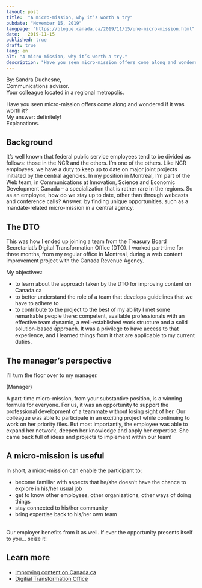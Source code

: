 ```yaml
---
layout: post
title:  "A micro-mission, why it’s worth a try"
pubdate: "November 15, 2019"
langpage: "https://blogue.canada.ca/2019/11/15/une-micro-mission.html"
date:   2019-11-15
published: true
draft: true
lang: en
alt: "A micro-mission, why it’s worth a try."
description: "Have you seen micro-mission offers come along and wondered if it was worth it?"
---
```


<style>
figcaption {
  font-size: 17px !important;
  line-height: 1.5;
  max-width: 80ch;
  padding-bottom: 10px;
  padding-top: 5px;
}

.success {
  color: green;
}

</style>

By: Sandra Duchesne,<br>
Communications advisor.<br>
Your colleague located in a regional metropolis.<br>

Have you seen micro-mission offers come along and wondered if it was worth it?<br>
My answer: definitely!<br>
Explanations.

## Background


It’s well known that federal public service employees tend to be divided as follows: those in the NCR and the others. I’m one of the others. Like NCR employees, we have a duty to keep up to date on major joint projects initiated by the central agencies.
In my position in Montreal, I’m part of the Web team, in Communications at Innovation, Science and Economic Development Canada – a specialization that is rather rare in the regions. So as an employee, how do we stay up to date, other than through webcasts and conference calls? Answer: by finding unique opportunities, such as a mandate-related micro-mission in a central agency.



## The DTO


This was how I ended up joining a team from the Treasury Board Secretariat’s Digital Transformation Office (DTO). I worked part-time for three months, from my regular office in Montreal, during a web content improvement project with the Canada Revenue Agency.

My objectives:
* to learn about the approach taken by the DTO for improving content on Canada.ca
* to better understand the role of a team that develops guidelines that we have to adhere to
* to contribute to the project to the best of my ability
I met some remarkable people there: competent, available professionals with an effective team dynamic, a well-established work structure and a solid solution-based approach. It was a privilege to have access to that experience, and I learned things from it that are applicable to my current duties.



## The manager’s perspective


I’ll turn the floor over to my manager.

(Manager)

A part-time micro-mission, from your substantive position, is a winning formula for everyone. For us, it was an opportunity to support the professional development of a teammate without losing sight of her. Our colleague was able to participate in an exciting project while continuing to work on her priority files.
But most importantly, the employee was able to expand her network, deepen her knowledge and apply her expertise. She came back full of ideas and projects to implement within our team!



## A micro-mission is useful


In short, a micro-mission can enable the participant to:
* become familiar with aspects that he/she doesn’t have the chance to explore in his/her usual job
* get to know other employees, other organizations, other ways of doing things
* stay connected to his/her community
* bring expertise back to his/her own team
<br>
Our employer benefits from it as well.
If ever the opportunity presents itself to you… seize it!


## Learn more
* [Improving content on Canada.ca](https://blog.canada.ca/pages/project-overview.html)
* [Digitial Transformation Office](https://www.canada.ca/en/government/about/about-digital-transformation-office.html)

